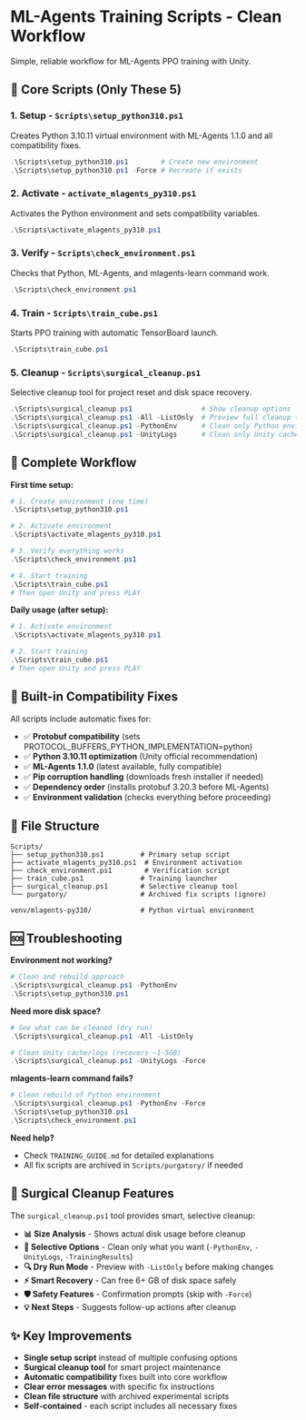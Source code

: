 # ML-Agents Training Scripts - Clean Workflow

Simple, reliable workflow for ML-Agents PPO training with Unity.

## 🎯 Core Scripts (Only These 5)

### 1. **Setup** - `Scripts\setup_python310.ps1`

Creates Python 3.10.11 virtual environment with ML-Agents 1.1.0 and all compatibility fixes.

```powershell
.\Scripts\setup_python310.ps1        # Create new environment
.\Scripts\setup_python310.ps1 -Force # Recreate if exists
```

### 2. **Activate** - `activate_mlagents_py310.ps1`

Activates the Python environment and sets compatibility variables.

```powershell
.\Scripts\activate_mlagents_py310.ps1
```

### 3. **Verify** - `Scripts\check_environment.ps1`

Checks that Python, ML-Agents, and mlagents-learn command work.

```powershell
.\Scripts\check_environment.ps1
```

### 4. **Train** - `Scripts\train_cube.ps1`

Starts PPO training with automatic TensorBoard launch.

```powershell
.\Scripts\train_cube.ps1
```

### 5. **Cleanup** - `Scripts\surgical_cleanup.ps1`

Selective cleanup tool for project reset and disk space recovery.

```powershell
.\Scripts\surgical_cleanup.ps1                 # Show cleanup options
.\Scripts\surgical_cleanup.ps1 -All -ListOnly  # Preview full cleanup (6GB+)
.\Scripts\surgical_cleanup.ps1 -PythonEnv      # Clean only Python environment
.\Scripts\surgical_cleanup.ps1 -UnityLogs      # Clean only Unity cache/logs
```

## 🚀 Complete Workflow

**First time setup:**

```powershell
# 1. Create environment (one time)
.\Scripts\setup_python310.ps1

# 2. Activate environment
.\Scripts\activate_mlagents_py310.ps1

# 3. Verify everything works
.\Scripts\check_environment.ps1

# 4. Start training
.\Scripts\train_cube.ps1
# Then open Unity and press PLAY
```

**Daily usage (after setup):**

```powershell
# 1. Activate environment
.\Scripts\activate_mlagents_py310.ps1

# 2. Start training
.\Scripts\train_cube.ps1
# Then open Unity and press PLAY
```

## 🔧 Built-in Compatibility Fixes

All scripts include automatic fixes for:

- ✅ **Protobuf compatibility** (sets PROTOCOL_BUFFERS_PYTHON_IMPLEMENTATION=python)
- ✅ **Python 3.10.11 optimization** (Unity official recommendation)
- ✅ **ML-Agents 1.1.0** (latest available, fully compatible)
- ✅ **Pip corruption handling** (downloads fresh installer if needed)
- ✅ **Dependency order** (installs protobuf 3.20.3 before ML-Agents)
- ✅ **Environment validation** (checks everything before proceeding)

## 📁 File Structure

```
Scripts/
├── setup_python310.ps1         # Primary setup script
├── activate_mlagents_py310.ps1  # Environment activation
├── check_environment.ps1        # Verification script
├── train_cube.ps1              # Training launcher
├── surgical_cleanup.ps1        # Selective cleanup tool
└── purgatory/                  # Archived fix scripts (ignore)

venv/mlagents-py310/            # Python virtual environment
```

## 🆘 Troubleshooting

**Environment not working?**

```powershell
# Clean and rebuild approach
.\Scripts\surgical_cleanup.ps1 -PythonEnv
.\Scripts\setup_python310.ps1
```

**Need more disk space?**

```powershell
# See what can be cleaned (dry run)
.\Scripts\surgical_cleanup.ps1 -All -ListOnly

# Clean Unity cache/logs (recovers ~1-5GB)
.\Scripts\surgical_cleanup.ps1 -UnityLogs -Force
```

**mlagents-learn command fails?**

```powershell
# Clean rebuild of Python environment
.\Scripts\surgical_cleanup.ps1 -PythonEnv -Force
.\Scripts\setup_python310.ps1
.\Scripts\check_environment.ps1
```

**Need help?**

- Check `TRAINING_GUIDE.md` for detailed explanations
- All fix scripts are archived in `Scripts/purgatory/` if needed

## 🧹 Surgical Cleanup Features

The `surgical_cleanup.ps1` tool provides smart, selective cleanup:

- **📊 Size Analysis** - Shows actual disk usage before cleanup
- **🎯 Selective Options** - Clean only what you want (`-PythonEnv`, `-UnityLogs`, `-TrainingResults`)
- **🔍 Dry Run Mode** - Preview with `-ListOnly` before making changes
- **⚡ Smart Recovery** - Can free 6+ GB of disk space safely
- **🛡️ Safety Features** - Confirmation prompts (skip with `-Force`)
- **💡 Next Steps** - Suggests follow-up actions after cleanup

## ✨ Key Improvements

- **Single setup script** instead of multiple confusing options
- **Surgical cleanup tool** for smart project maintenance
- **Automatic compatibility** fixes built into core workflow
- **Clear error messages** with specific fix instructions
- **Clean file structure** with archived experimental scripts
- **Self-contained** - each script includes all necessary fixes
